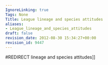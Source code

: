 ```yaml
---
IgnoreLinking: true
Tags: None
Title: League lineage and species attitudes
aliases:
- League_lineage_and_species_attitudes
draft: false
revision_date: 2012-08-30 15:34:27+00:00
revision_id: 9447
---
```


#REDIRECT lineage and species attitudes]]